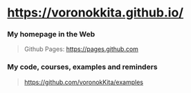 # https://voronokkita.github.io/

### My homepage in the Web
> Github Pages: https://pages.github.com

### My code, courses, examples and reminders
> https://github.com/voronokKita/examples
